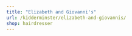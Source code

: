 ```yaml
---
title: "Elizabeth and Giovanni's"
url: /kidderminster/elizabeth-and-giovannis/
shop: hairdresser
---
```

